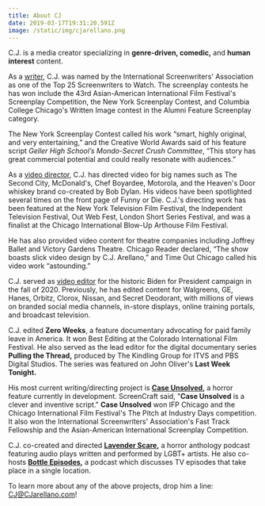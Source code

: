 ```yaml
---
title: About CJ
date: 2019-03-17T19:31:20.591Z
image: /static/img/cjarellano.png
---
```

C.J. is a media creator specializing in **genre-driven, comedic,** and **human interest** content.

As a [writer](/category/writer), C.J. was named by the International Screenwriters' Association as one of the Top 25 Screenwriters to Watch. The screenplay contests he has won include the 43rd Asian-American International Film Festival's Screenplay Competition, the New York Screenplay Contest, and Columbia College Chicago's Written Image contest in the Alumni Feature Screenplay category.

The New York Screenplay Contest called his work “smart, highly original, and very entertaining,” and the Creative World Awards said of his feature script *Geller High School’s Mondo-Secret Crush Committee*, “This story has great commercial potential and could really resonate with audiences.”

As a [video director](/category/director), C.J. has directed video for big names such as The Second City, McDonald's, Chef Boyardee, Motorola, and the Heaven's Door whiskey brand co-created by Bob Dylan. His videos have been spotlighted several times on the front page of Funny or Die. C.J.'s directing work has been featured at the New York Television Film Festival, the Independent Television Festival, Out Web Fest, London Short Series Festival, and was a finalist at the Chicago International Blow-Up Arthouse Film Festival.

He has also provided video content for theatre companies including Joffrey Ballet and Victory Gardens Theatre. Chicago Reader declared, “The show boasts slick video design by C.J. Arellano,” and Time Out Chicago called his video work “astounding.”

C.J. served as [video editor](/category/editor) for the historic Biden for President campaign in the fall of 2020. Previously, he has edited content for Walgreens, GE, Hanes, Orbitz, Clorox, Nissan, and Secret Deodorant, with millions of views on branded social media channels, in-store displays, online training portals, and broadcast television.

C.J. edited **Zero Weeks**, a feature documentary advocating for paid family leave in America. It won Best Editing at the Colorado International Film Festival. He also served as the lead editor for the digital documentary series **Pulling the Thread,** produced by The Kindling Group for ITVS and PBS Digital Studios. The series was featured on John Oliver's **Last Week Tonight.**

His most current writing/directing project is **[Case Unsolved](/project/case-unsolved),** a horror feature currently in development. ScreenCraft said, "**Case Unsolved** is a clever and inventive script." **Case Unsolved** won IFP Chicago and the Chicago International Film Festival's The Pitch at Industry Days competition. It also won the International Screenwriters' Association's Fast Track Fellowship and the Asian-American International Screenplay Competition.

C.J. co-created and directed **[Lavender Scare](https://anchor.fm/lavender-scare-podcast),** a horror anthology podcast featuring audio plays written and performed by LGBT+ artists. He also co-hosts **[Bottle Episodes](https://anchor.fm/cj-arellano),** a podcast which discusses TV episodes that take place in a single location.

To learn more about any of the above projects, drop him a line: [CJ@CJarellano.com](mailto:cj@cjarellano.com)!
